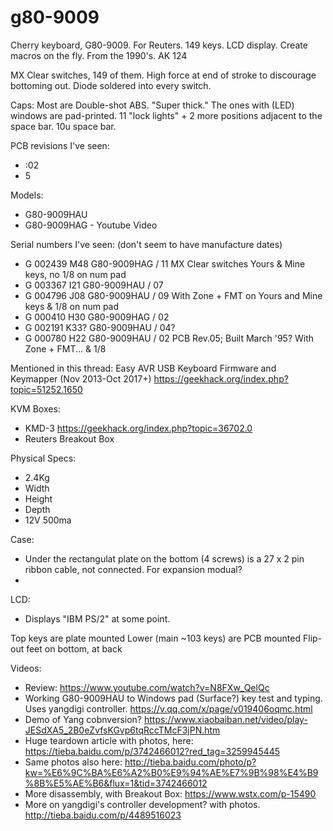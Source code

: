 # g80-9009
Cherry keyboard, G80-9009. For Reuters. 149 keys. LCD display. Create macros on the fly. From the 1990's.
AK 124

MX Clear switches, 149 of them. High force at end of stroke to discourage bottoming out.
	Diode soldered into every switch.

Caps:	Most are Double-shot ABS. "Super thick."
	The ones with (LED) windows are pad-printed.
	11 "lock lights" + 2 more positions adjacent to the space bar.
	10u space bar.

PCB revisions I've seen:
* :02
* 5

Models:
* G80-9009HAU
* G80-9009HAG - Youtube Video

Serial numbers I've seen: (don't seem to have manufacture dates)
* G 002439   M48	G80-9009HAG / 11	MX Clear switches
			Yours & Mine keys, no 1/8 on num pad
* G 003367   I21	G80-9009HAU / 07
* G 004796   J08	G80-9009HAU / 09
			With Zone + FMT on Yours and Mine keys & 1/8 on num pad
* G 000410   H30	G80-9009HAG / 02
* G 002191   K33?	G80-9009HAU / 04?
* G 000780   H22	G80-9009HAU / 02	PCB Rev.05; Built March '95?
			With Zone + FMT... & 1/8

Mentioned in this thread: Easy AVR USB Keyboard Firmware and Keymapper (Nov 2013-Oct 2017+)
  https://geekhack.org/index.php?topic=51252.1650

KVM Boxes:
* KMD-3		https://geekhack.org/index.php?topic=36702.0
* Reuters Breakout Box

Physical Specs:
* 2.4Kg
* Width
* Height
* Depth
* 12V 500ma

Case:
* Under the rectangulat plate on the bottom (4 screws) is a 27 x 2 pin ribbon cable, not connected. For expansion modual?
* 

LCD:
* Displays "IBM PS/2" at some point.
 
Top keys are plate mounted
Lower (main ~103 keys) are PCB mounted
Flip-out feet on bottom, at back

Videos:
* Review: https://www.youtube.com/watch?v=N8FXw_QelQc
* Working G80-9009HAU to Windows pad (Surface?) key test and typing. Uses yangdigi controller. https://v.qq.com/x/page/v019406oqmc.html
* Demo of Yang cobnversion? https://www.xiaobaiban.net/video/play-JESdXA5_2B0eZvfsKGvp6tqRccTMcF3jPN.htm
* Huge teardown article with photos, here: https://tieba.baidu.com/p/3742466012?red_tag=3259945445
* Same photos also here: http://tieba.baidu.com/photo/p?kw=%E6%9C%BA%E6%A2%B0%E9%94%AE%E7%9B%98%E4%B9%8B%E5%AE%B6&flux=1&tid=3742466012
* More disassembly, with Breakout Box: https://www.wstx.com/p-15490
* More on yangdigi's controller development? with photos. http://tieba.baidu.com/p/4489516023

